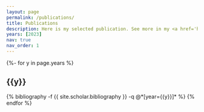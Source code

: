 ```yaml
---
layout: page
permalink: /publications/
title: Publications
description: Here is my selected publication. See more in my <a href='https://scholar.google.com/citations?user=g0RS3_kAAAAJ&hl=en&oi=sra'>google scholar</a>
years: [2023]
nav: true
nav_order: 1
---
```

<!-- _pages/publications.md -->
<div class="publications">

{%- for y in page.years %}
  <h2 class="year">{{y}}</h2>
  {% bibliography -f {{ site.scholar.bibliography }} -q @*[year={{y}}]* %}
{% endfor %}

</div>
